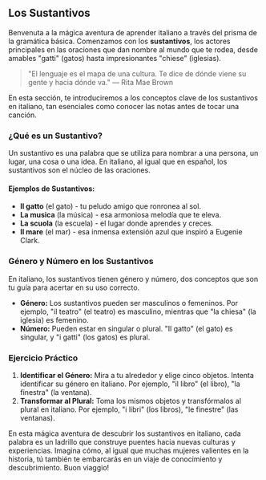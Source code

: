 ## Los Sustantivos

Benvenuta a la mágica aventura de aprender italiano a través del prisma de la gramática básica. Comenzamos con los **sustantivos**, los actores principales en las oraciones que dan nombre al mundo que te rodea, desde amables "gatti" (gatos) hasta impresionantes "chiese" (iglesias).

> "El lenguaje es el mapa de una cultura. Te dice de dónde viene su gente y hacia dónde va." — Rita Mae Brown

En esta sección, te introduciremos a los conceptos clave de los sustantivos en italiano, tan esenciales como conocer las notas antes de tocar una canción.

### ¿Qué es un Sustantivo?

Un sustantivo es una palabra que se utiliza para nombrar a una persona, un lugar, una cosa o una idea. En italiano, al igual que en español, los sustantivos son el núcleo de las oraciones.

#### Ejemplos de Sustantivos:
- **Il gatto** (el gato) - tu peludo amigo que ronronea al sol.
- **La musica** (la música) - esa armoniosa melodía que te eleva.
- **La scuola** (la escuela) - el lugar donde aprendes y creces.
- **Il mare** (el mar) - esa inmensa extensión azul que inspiró a Eugenie Clark.

### Género y Número en los Sustantivos

En italiano, los sustantivos tienen género y número, dos conceptos que son tu guía para acertar en su uso correcto. 
- **Género:** Los sustantivos pueden ser masculinos o femeninos. Por ejemplo, "il teatro" (el teatro) es masculino, mientras que "la chiesa" (la iglesia) es femenino.
- **Número:** Pueden estar en singular o plural. "Il gatto" (el gato) es singular, y "i gatti" (los gatos) es plural.

### Ejercicio Práctico  

1. **Identificar el Género:** Mira a tu alrededor y elige cinco objetos. Intenta identificar su género en italiano. Por ejemplo, "il libro" (el libro), "la finestra" (la ventana).
2. **Transformar al Plural:** Toma los mismos objetos y transfórmalos al plural en italiano. Por ejemplo, "i libri" (los libros), "le finestre" (las ventanas).

En esta mágica aventura de descubrir los sustantivos en italiano, cada palabra es un ladrillo que construye puentes hacia nuevas culturas y experiencias. Imagina cómo, al igual que muchas mujeres valientes en la historia, tú también te embarcarás en un viaje de conocimiento y descubrimiento. Buon viaggio!
